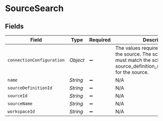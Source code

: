# SourceSearch


## Fields

| Field                                                                                                                                                 | Type                                                                                                                                                  | Required                                                                                                                                              | Description                                                                                                                                           |
| ----------------------------------------------------------------------------------------------------------------------------------------------------- | ----------------------------------------------------------------------------------------------------------------------------------------------------- | ----------------------------------------------------------------------------------------------------------------------------------------------------- | ----------------------------------------------------------------------------------------------------------------------------------------------------- |
| `connectionConfiguration`                                                                                                                             | *Object*                                                                                                                                              | :heavy_minus_sign:                                                                                                                                    | The values required to configure the source. The schema for this must match the schema return by source_definition_specifications/get for the source. |
| `name`                                                                                                                                                | *String*                                                                                                                                              | :heavy_minus_sign:                                                                                                                                    | N/A                                                                                                                                                   |
| `sourceDefinitionId`                                                                                                                                  | *String*                                                                                                                                              | :heavy_minus_sign:                                                                                                                                    | N/A                                                                                                                                                   |
| `sourceId`                                                                                                                                            | *String*                                                                                                                                              | :heavy_minus_sign:                                                                                                                                    | N/A                                                                                                                                                   |
| `sourceName`                                                                                                                                          | *String*                                                                                                                                              | :heavy_minus_sign:                                                                                                                                    | N/A                                                                                                                                                   |
| `workspaceId`                                                                                                                                         | *String*                                                                                                                                              | :heavy_minus_sign:                                                                                                                                    | N/A                                                                                                                                                   |